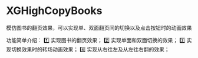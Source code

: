 # XGHighCopyBooks
模仿图书的翻页效果，可以实现单、双面翻页间的切换以及点击按钮时的动画效果

功能简单介绍：
1️⃣ 实现图书的翻页效果；
2️⃣ 实现单面和双面切换的效果；
3️⃣ 实现切换效果时的转场动画效果；
4️⃣ 实现从右往左及从左往右翻的效果；
